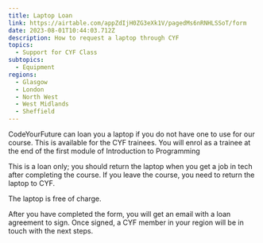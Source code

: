 ```yaml
---
title: Laptop Loan
link: https://airtable.com/appZdIjH0ZG3eXk1V/pagedMs6nRNHLSSoT/form
date: 2023-08-01T10:44:03.712Z
description: How to request a laptop through CYF
topics:
  - Support for CYF Class
subtopics:
  - Equipment
regions:
  - Glasgow
  - London
  - North West
  - West Midlands
  - Sheffield
---
```


C﻿odeYourFuture can loan you a laptop if you do not have one to use for our course. This is available for the CYF trainees. You will enrol as a trainee at the end of the first module of Introduction to Programming

This is a loan only; you should return the laptop when you get a job in tech after completing the course. If you leave the course, you need to return the laptop to CYF.

The laptop is free of charge.

After you have completed the form, you will get an email with a loan agreement to sign. Once signed, a CYF member in your region will be in touch with the next steps.
